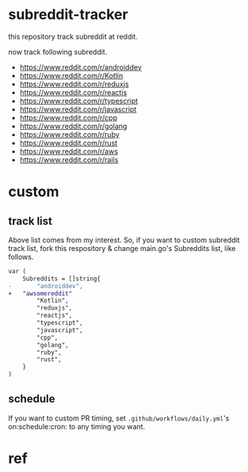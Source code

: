 # subreddit-tracker

this repository track subreddit at reddit.

now track following subreddit.
- https://www.reddit.com/r/androiddev
- https://www.reddit.com/r/Kotlin
- https://www.reddit.com/r/reduxjs
- https://www.reddit.com/r/reactjs
- https://www.reddit.com/r/typescript
- https://www.reddit.com/r/javascript
- https://www.reddit.com/r/cpp
- https://www.reddit.com/r/golang
- https://www.reddit.com/r/ruby
- https://www.reddit.com/r/rust
- https://www.reddit.com/r/aws
- https://www.reddit.com/r/rails

# custom
## track list
Above list comes from my interest. So, if you want to custom subreddit track list, fork this respository & change main.go's Subreddits list, like follows.

```diff
var (
	Subreddits = []string{
-		"androiddev",
+   "awsomereddit"
		"Kotlin",
		"reduxjs",
		"reactjs",
		"typescript",
		"javascript",
		"cpp",
		"golang",
		"ruby",
		"rust",
	}
)
```
## schedule
If you want to custom PR timing, set `.github/workflows/daily.yml`'s on:schedule:cron: to any timing you want.

# ref
